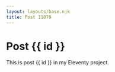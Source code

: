 ```yaml
---
layout: layouts/base.njk
title: Post 11079
---
```


# Post {{ id }}

This is post {{ id }} in my Eleventy project.
